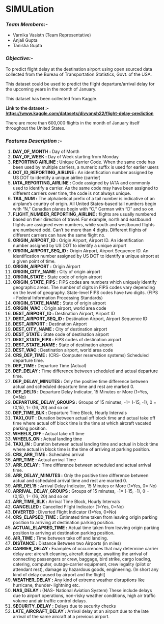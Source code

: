 # SIMULation
### ***Team Members:-***
- Varnika Vasisth (Team Representative)
- Anjali Gupta 
- Tanisha Gupta

### ***Objective:-***
To predict flight delay at the destination airport using open sourced data collected from the Bureau of Transportation Statistics, Govt. of the USA.

This dataset could be used to predict the flight departure/arrival delay for the upcoming years in the month of January.

This dataset has been collected from Kaggle.

**Link to the dataset :- 
https://www.kaggle.com/datasets/divyansh22/flight-delay-prediction**

There are more than 600,000 flights in the month of January itself throughout the United States.

### ***Features Description :-***

1. **DAY_OF_MONTH :**  Day of Month
2. **DAY_OF_WEEK  :**  Day of Week starting from Monday
3. **REPORTING AIRLINE :**  Unique Carrier Code. When the same code has been used by multiple carriers, a numeric suffix is used for earlier users
4. **DOT_ID_REPORTING_AIRLINE :**  An identification number assigned by US DOT to identify a unique airline (carrier)
5. **IATA_REPORTING_AIRLINE :**  Code assigned by IATA and commonly used to identify a carrier. As the same code may have been assigned to different carriers over time, the code is not always unique.
6. **TAIL_NUM :**  The alphabetical prefix of a tail number is indicative of an airplane’s country of origin. All United States-based tail numbers begin with “N,” Canadian planes begin with “C,” German with “D” and so on.
7. **FLIGHT_NUMBER_REPORTING_AIRLINE :**   flights are usually numbered based on their direction of travel. For example, north and eastbound flights are assigned even numbers, while south and westbound flights are numbered odd. Can’t be more than 4 digits. Different flights of different carriers can have the same flight no.
8. **ORIGIN_AIRPORT_ID         :**  Origin Airport, Airport ID. An identification number assigned by US DOT to identify a unique airport
9. **ORIGIN_AIRPORT_SEQ_ID :**  Origin Airport, Airport Sequence ID. An identification number assigned by US DOT to identify a unique airport at a given point of time.
10. **ORIGIN_AIRPORT :**  Origin Airport
11. **ORIGIN_CITY_NAME :** City of origin airport
12. **ORIGIN_STATE :** State code of origin airport
13. **ORIGIN_STATE_FIPS :** FIPS codes are numbers which uniquely identify geographic areas. The number of digits in FIPS codes vary depending on the level of geography. State-level FIPS codes have two digits. (FIPS - Federal Information Processing Standards)
14. **ORIGIN_STATE_NAME :** State of origin airport
15. **ORIGIN_WAC :** Origin airport, world area code
16. **DEST_AIRPORT_ID :**  Destination Airport, Airport ID
17. **DEST_AIRPORT_SEQ_ID :**  Destination Airport, Airport Sequence ID
18. **DEST_AIRPORT :**  Destination Airport
19. **DEST_CITY_NAME :** City of destination airport
20. **DEST_STATE :** State code of destination airport
21. **DEST_STATE_FIPS :** FIPS codes of destination airport
22. **DEST_STATE_NAME :** State of destination airport
23. **DEST_WAC :** Destination airport, world area code
24. **CRS_DEP_TIME :**  (CRS- Computer reservation systems) Scheduled departure time.
25. **DEP_TIME :**  Departure Time (Actual)
26. **DEP_DELAY :** Time difference between scheduled and actual departure time.
27. **DEP_DELAY_MINUTES :** Only the positive time difference between actual and scheduled departure time and rest are marked 0.
28. **DEP_DEL15 :**  Departure Delay Indicator, 15 Minutes or More (1=Yes, 0=No)
29. **DEPARTURE_DELAY_GROUPS :** Groups of 15 minutes, -1= (-15, -1), 0 = (0,15), 1= (16, 20) and so on
30. **DEP_TIME_BLK :**  Departure Time Block, Hourly Intervals
31. **TAXI_OUT :** Duration between actual off block time and actual take off time where actual off block time is the time at which aircraft vacated parking position.
32. **WHEELS_OFF :** Actual take off time
33. **WHEELS_ON :** Actual landing time
34. **TAXI_IN :** Duration between actual landing time and actual in block time where actual in block time is the time of arriving at parking position.
35. **CRS_ARR_TIME :** Scheduled arrival 
36. **ARR_TIME :** Actual arrival Time
37. **ARR_DELAY :** Time difference between scheduled and actual arrival time.
38. **ARR_DELAY_MINUTES :** Only the positive time difference between actual and scheduled arrival time and rest are marked 0.
39. **ARR_DEL15 :**  Arrival Delay Indicator, 15 Minutes or More (1=Yes, 0= No)
40. **ARRIVAL_DELAY_GROUPS :** Groups of 15 minutes, -1= (-15, -1), 0 = (0,15), 1= (16, 20) and so on
41. **ARR_TIME_BLK :** Arrival Time Block, Hourly Intervals
42. **CANCELLED :**  Cancelled Flight Indicator (1=Yes, 0=No)
43. **DIVERTED :**  Diverted Flight Indicator (1=Yes, 0=No)
44. **CRS_ELAPSED_TIME :** Estimated time taken from leaving origin parking position to arriving at destination parking position.
45. **ACTUAL_ELAPSED_TIME :** Actual time taken from leaving origin parking position to arriving at destination parking position.
46. **AIR_TIME :** Time between take off and landing.
47. **DISTANCE :**  Distance Between two Airports (in miles)
48. **CARRIER_DELAY :** Examples of occurrences that may determine carrier delay are: aircraft cleaning, aircraft damage, awaiting the arrival of connecting passengers or crew, baggage, bird strike, cargo loading, catering, computer, outage-carrier equipment, crew legality (pilot or attendant rest), damage by hazardous goods, engineering. (In short any kind of delay caused by airport and the flight)
49. **WEATHER_DELAY :** Any kind of extreme weather disruptions like hurricane, thunder- lightning etc.
50. **NAS_DELAY :** (NAS- National Aviation System) These include delays due to airport operations, non-risky weather conditions, high air traffic volume and air traffic control delays.
51. **SECURITY_DELAY :** Delays due to security checks
52. **LATE_AIRCRAFT_DELAY :** Arrival delay at an airport due to the late arrival of the same aircraft at a previous airport. 
